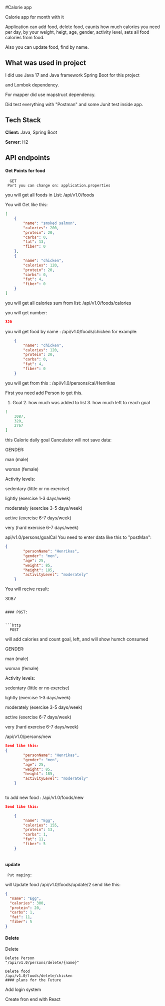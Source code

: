 
#Calorie app

Calorie app for month with it

Application can add food, delete food, caunts how much calories you need per day, by your
weight, heigt, age, gender, activity level, sets all food calories from food.

Also you can update food, find by name.


## What was used in project 

I did use Java 17 and Java framework Spring Boot for this project 

 and Lombok dependency. 


For mapper did use mapstruct dependency. 

 
Did test everything with "Postman" and some Junit test inside app.


## Tech Stack

**Client:** Java, Spring Boot

**Server:** H2


## API endpoints

#### Get Points for food

```http
  GET  
 Port you can change on: application.properties
```
you will get all foods in List: /api/v1.0/foods  

You will Get like this:
```json
[
    {
        "name": "smoked salmon",
        "calories": 200,
        "protein": 20,
        "carbs": 0,
        "fat": 13,
        "fiber": 0
    },
    {
        "name": "chicken",
        "calories": 120,
        "protein": 20,
        "carbs": 0,
        "fat": 4,
        "fiber": 0
    }
]
```
you will get all calories sum from list: /api/v1.0/foods/calories

you will get number:
```json
320
```
you will get food by name : /api/v1.0/foods/chicken
for example:
```json
    {
        "name": "chicken",
        "calories": 120,
        "protein": 20,
        "carbs": 0,
        "fat": 4,
        "fiber": 0
    }

```
you will get from this : /api/v1.0/persons/cal/Henrikas

First you need add Person to get this.

  1. Goal 2. how much was added to list 3. how much left to reach goal
```json
[
    3087,
    320,
    2767
]

```
this Calorie daily goal Canculator will not save data: 

GENDER:
 
man (male)

woman (female)

Activity levels:

sedentary  (little or no exercise) 

lightly (exercise 1-3 days/week) 

moderately (exercise 3-5 days/week) 

active (exercise 6-7 days/week)
 
very (hard exercise 6-7 days/week)

   
   api/v1.0/persons/goalCal
You need to enter data like this to "postMan":
```json
{
        "personName": "Henrikas",
        "gender": "men",
        "age": 25,
        "weight": 85,
        "height": 185,
        "activityLevel": "moderately"
    }

```
You will recive result: 

3087

```

#### POST:


```http
  POST
```
will add calories and count goal, left, and will show humch consumed

GENDER:
 
man (male)

woman (female)

Activity levels:

sedentary  (little or no exercise) 

lightly (exercise 1-3 days/week) 

moderately (exercise 3-5 days/week) 

active (exercise 6-7 days/week)
 
very (hard exercise 6-7 days/week)

/api/v1.0/persons/new
```json
Send like this:
{
        "personName": "Henrikas",
        "gender": "men",
        "age": 25,
        "weight": 85,
        "height": 185,
        "activityLevel": "moderately"
    }
    
```
to add new food :
/api/v1.0/foods/new
```json
Send like this:

    {
        "name": "Egg",
        "calories": 155,
        "protein": 13,
        "carbs": 1,
        "fat": 11,
        "fiber": 5
    }
    
```





#### update
```http
 Put maping:
```
will Update food
/api/v1.0/foods/update/2
send like this:

```json
{
  "name": "Egg",
  "calories": 300,
  "protein": 20,
  "carbs": 1,
  "fat": 11,
  "fiber": 5
}
```
#### Delete
Delete
```
Delete Person
"/api/v1.0/persons/delete/{name}"

Delete food
/api/v1.0/foods/delete/chicken
#### plans for the Future
```

Add login system

Create fron end with React
